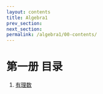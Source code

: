 ```yaml
---
layout: contents
title: Algebra1
prev_section: 
next_section: 
permalink: /algebra1/00-contents/
---
```


第一册 目录
====

 1.  [有理数](/algebra/algebra1/ch01-00/)

